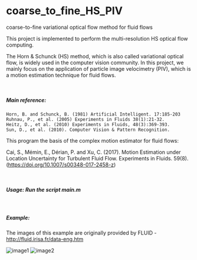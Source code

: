 # coarse_to_fine_HS_PIV
coarse-to-fine variational optical flow method for fluid flows

This project is implemented to perform the multi-resolution HS optical flow computing.  

The Horn & Schunck (HS) method, which is also called variational optical flow, is widely used in the computer vision community. 
In this project, we mainly focus on the application of particle image velocimetry (PIV), which is a motion estimation technique for fluid flows.

<br> 

##### Main reference:

	Horn, B. and Schunck, B. (1981) Artificial Intelligent. 17:185-203  
	Ruhnau, P., et al. (2005) Experiments in Fluids 38(1):21-32.  
	Heitz, D., et al. (2010) Experiments in Fluids, 48(3):369-393.  
	Sun, D., et al. (2010). Computer Vision & Pattern Recognition.  


This program the basis of the complex motion estimator for fluid flows:

  Cai, S., Mémin, E., Dérian, P. and Xu, C. (2017). Motion Estimation under Location Uncertainty for Turbulent Fluid Flow. Experiments in Fluids. 59(8). (https://doi.org/10.1007/s00348-017-2458-z)  
  

<br> 

##### Usage:  Run the script main.m  
  
  <br> 
  
##### Example:

The images of this example are originally provided by FLUID - http://fluid.irisa.fr/data-eng.htm  

![image1](coarse_to_fine_HS_PIV/data/image1.png)
![image2](coarse_to_fine_HS_PIV/data/image2.png)



